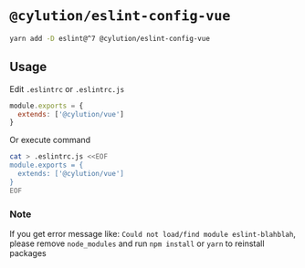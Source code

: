 # `@cylution/eslint-config-vue`

```bash
yarn add -D eslint@^7 @cylution/eslint-config-vue
```
## Usage

Edit ``.eslintrc`` or ``.eslintrc.js``
```js
module.exports = {
  extends: ['@cylution/vue']
}
```

Or execute command
```bash
cat > .eslintrc.js <<EOF
module.exports = {
  extends: ['@cylution/vue']
}
EOF
```
### Note
If you get error message like: `Could not load/find module eslint-blahblah`, please remove `node_modules` and run `npm install` or `yarn` to reinstall packages
